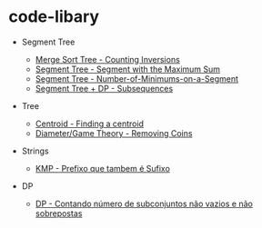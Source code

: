 # code-libary

- Segment Tree
    - [Merge Sort Tree - Counting Inversions](https://github.com/gemp-uece/code-libary/blob/main/classic-problems/Inversion-Count.cpp)
    - [Segment Tree - Segment with the Maximum Sum](https://github.com/gemp-uece/code-libary/blob/main/classic-problems/Segment-with-the-Maximum-Sum.cpp)
    - [Segment Tree - Number-of-Minimums-on-a-Segment](https://github.com/gemp-uece/code-libary/blob/main/classic-problems/Number-of-Minimums-on-a-Segment.cpp)
    - [Segment Tree + DP - Subsequences](https://github.com/gemp-uece/code-libary/blob/main/classic-problems/Subsequences.cpp.cpp)



- Tree
    - [Centroid - Finding a centroid](https://github.com/gemp-uece/code-libary/blob/main/classic-problems/Finding-a-Centroid.cpp)
    - [Diameter/Game Theory - Removing Coins](https://github.com/gemp-uece/code-libary/blob/main/classic-problems/Removing-Coins.cpp)

- Strings
    - [KMP - Prefixo que tambem é Sufixo](https://github.com/gemp-uece/code-libary/blob/main/classic-problems/File-Recover-Testing.cpp)

- DP
    - [DP -  Contando número de subconjuntos não vazios e não sobrepostas](https://github.com/gemp-uece/code-libary/blob/main/classic-problems/Activities.cpp)
